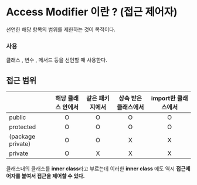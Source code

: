 # Access Modifier 이란 ? (접근 제어자)
선언한 해당 항목의 범위를 제한하는 것이 목적이다.

### 사용
클래스 , 변수 , 메서드 등을 선언할 때 사용한다.

## 접근 범위
|  |해당 클래스 안에서|같은 패키지에서|상속 받은 클래스에서|import한 클래스에서|
|--|---------------|---------------|--------------------|--------------------|
|public| <center>O|<center>O|<center>O|<center>O|
|protected|<center>O|<center>O|<center>O|<center>O|
|(package private)|<center>O|<center>O|<center>X|<center>X|
|private|<center>O|<center>X|<center>X|<center>X|

클래스내의 클래스를 <b>inner class</b>라고 부르는데 이러한 <b>inner class</b> 에도 역시 <b>접근제어자를 붙여서 접근을 제어할 수 있다.</b>